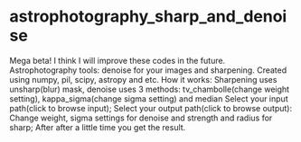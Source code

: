 # astrophotography_sharp_and_denoise
Mega beta! I think I will improve these codes in the future.
Astrophotography tools: denoise for your images and sharpening.
Created using numpy, pil, scipy, astropy and etc.
How it works:
Sharpening uses unsharp(blur) mask, denoise uses 3 methods: tv_chambolle(change weight setting), kappa_sigma(change sigma setting) and median
Select your input path(click to browse input);
Select your output path(click to browse output):
Change weight, sigma settings for denoise and strength and radius for sharp;
After after a little time you get the result.
